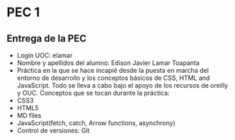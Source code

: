 # PEC 1

## Entrega de la PEC
- Login UOC: elamar
- Nombre y apellidos del alumno: Edison Javier Lamar Toapanta
- Práctica en la que se hace incapié desde la puesta en marcha del entorno de desarrollo y los conceptos básicos de CSS, HTML and JavaScript. Todo se lleva a cabo bajo el apoyo de los recursos de oreilly y OUC.
Conceptos que se tocan durante la práctica:
- CSS3
- HTML5
- MD files
- JavaScript(fetch, catch, Arrow functions, asynchrony)
- Control de versiones: Git

